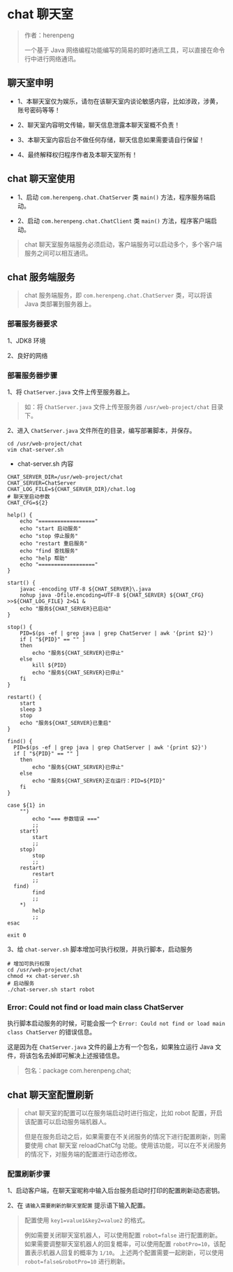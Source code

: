 # chat 聊天室

> 作者：herenpeng
>
> 一个基于 Java 网络编程功能编写的简易的即时通讯工具，可以直接在命令行中进行网络通讯。

## 聊天室申明

- 1、本聊天室仅为娱乐，请勿在该聊天室内谈论敏感内容，比如涉政，涉黄，账号密码等等！

- 2、聊天室内容明文传输，聊天信息泄露本聊天室概不负责！

- 3、本聊天室内容后台不做任何存储，聊天信息如果需要请自行保留！

- 4、最终解释权归程序作者及本聊天室所有！

## chat 聊天室使用

- 1、启动 `com.herenpeng.chat.ChatServer` 类 `main()` 方法，程序服务端启动。

- 2、启动 `com.herenpeng.chat.ChatClient` 类 `main()` 方法，程序客户端启动。

> chat 聊天室服务端服务必须启动，客户端服务可以启动多个，多个客户端服务之间可以相互通讯。

## chat 服务端服务

> chat 服务端服务，即 `com.herenpeng.chat.ChatServer` 类，可以将该 Java 类部署到服务器上。

### 部署服务器要求

1、JDK8 环境

2、良好的网络

### 部署服务器步骤

1、将 `ChatServer.java` 文件上传至服务器上。

> 如：将 `ChatServer.java` 文件上传至服务器 `/usr/web-project/chat` 目录下。

2、进入 `ChatServer.java` 文件所在的目录，编写部署脚本，并保存。

```shell script
cd /usr/web-project/chat
vim chat-server.sh
```
- chat-server.sh 内容

```shell script
CHAT_SERVER_DIR=/usr/web-project/chat
CHAT_SERVER=ChatServer
CHAT_LOG_FILE=${CHAT_SERVER_DIR}/chat.log
# 聊天室启动参数
CHAT_CFG=${2}

help() {
	echo "=================="
	echo "start 启动服务"
	echo "stop 停止服务"
	echo "restart 重启服务"
	echo "find 查找服务"
	echo "help 帮助"
	echo "=================="
}

start() {
	javac -encoding UTF-8 ${CHAT_SERVER}\.java
	nohup java -Dfile.encoding=UTF-8 ${CHAT_SERVER} ${CHAT_CFG} >>${CHAT_LOG_FILE} 2>&1 &
	echo "服务${CHAT_SERVER}已启动"
}

stop() {
	PID=$(ps -ef | grep java | grep ChatServer | awk '{print $2}')
	if [ "${PID}" == "" ]
	then
		echo "服务${CHAT_SERVER}已停止"
	else
		kill ${PID}
		echo "服务${CHAT_SERVER}已停止"
	fi
}

restart() {
	start
	sleep 3
	stop
	echo "服务${CHAT_SERVER}已重启"
}

find() {
  PID=$(ps -ef | grep java | grep ChatServer | awk '{print $2}')
  if [ "${PID}" == "" ]
	then
		echo "服务${CHAT_SERVER}已停止"
	else
		echo "服务${CHAT_SERVER}正在运行：PID=${PID}"
	fi
}

case ${1} in
	"")
		echo "=== 参数错误 ==="
		;;
	start)
		start
		;;
	stop)
		stop
		;;
	restart)
		restart
		;;
  find)
        find
        ;;
	*)
		help
		;;
esac

exit 0
```

3、给 `chat-server.sh` 脚本增加可执行权限，并执行脚本，启动服务

```shell script
# 增加可执行权限
cd /usr/web-project/chat
chmod +x chat-server.sh
# 启动服务
./chat-server.sh start robot
```

### Error: Could not find or load main class ChatServer

执行脚本启动服务的时候，可能会报一个 `Error: Could not find or load main class ChatServer` 的错误信息。

这是因为在 `ChatServer.java` 文件的最上方有一个包名，如果独立运行 Java 文件，将该包名去掉即可解决上述报错信息。

> 包名：package com.herenpeng.chat;

## chat 聊天室配置刷新

> chat 聊天室的配置可以在服务端启动时进行指定，比如 robot 配置，开启该配置可以启动服务端机器人。
>
> 但是在服务启动之后，如果需要在不关闭服务的情况下进行配置刷新，则需要使用 chat 聊天室 reloadChatCfg 功能。使用该功能，可以在不关闭服务的情况下，对服务端的配置进行动态修改。

### 配置刷新步骤

1、启动客户端，在聊天室昵称中输入后台服务启动时打印的配置刷新动态密钥。

2、在 `请输入需要刷新的聊天室配置` 提示语下输入配置。

> 配置使用 `key1=value1&key2=value2` 的格式。
>
> 例如需要关闭聊天室机器人，可以使用配置 `robot=false` 进行配置刷新。
> 如果需要调整聊天室机器人的回复概率，可以使用配置 `robotPro=10`，该配置表示机器人回复的概率为 `1/10`。
> 上述两个配置需要一起刷新，可以使用 `robot=false&robotPro=10` 进行刷新。
